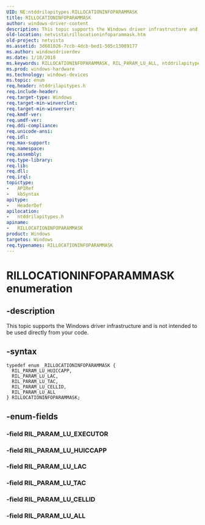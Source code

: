 ```yaml
---
UID: NE:ntddrilapitypes.RILLOCATIONINFOPARAMMASK
title: RILLOCATIONINFOPARAMMASK
author: windows-driver-content
description: This topic supports the Windows driver infrastructure and is not intended to be used directly from your code.
old-location: netvista\rillocationinfoparammask.htm
old-project: netvista
ms.assetid: 3d681026-7ccb-4dcb-bed1-505c13089177
ms.author: windowsdriverdev
ms.date: 1/18/2018
ms.keywords: RILLOCATIONINFOPARAMMASK, RIL_PARAM_LU_ALL, ntddrilapitypes/RILLOCATIONINFOPARAMMASK, ntddrilapitypes/RIL_PARAM_LU_HUICCAPP, RIL_PARAM_LU_LAC, RIL_PARAM_LU_HUICCAPP, ntddrilapitypes/RIL_PARAM_LU_CELLID, RILLOCATIONINFOPARAMMASK enumeration [Network Drivers Starting with Windows Vista], RIL_PARAM_LU_TAC, netvista.rillocationinfoparammask, ntddrilapitypes/RIL_PARAM_LU_LAC, RIL_PARAM_LU_CELLID, ntddrilapitypes/RIL_PARAM_LU_TAC, ntddrilapitypes/RIL_PARAM_LU_ALL
ms.prod: windows-hardware
ms.technology: windows-devices
ms.topic: enum
req.header: ntddrilapitypes.h
req.include-header: 
req.target-type: Windows
req.target-min-winverclnt: 
req.target-min-winversvr: 
req.kmdf-ver: 
req.umdf-ver: 
req.ddi-compliance: 
req.unicode-ansi: 
req.idl: 
req.max-support: 
req.namespace: 
req.assembly: 
req.type-library: 
req.lib: 
req.dll: 
req.irql: 
topictype:
-	APIRef
-	kbSyntax
apitype:
-	HeaderDef
apilocation:
-	ntddrilapitypes.h
apiname:
-	RILLOCATIONINFOPARAMMASK
product: Windows
targetos: Windows
req.typenames: RILLOCATIONINFOPARAMMASK
---
```


# RILLOCATIONINFOPARAMMASK enumeration


## -description


This topic supports the Windows driver infrastructure and is not intended to be used directly from your code.


## -syntax


````
typedef enum _RILLOCATIONINFOPARAMMASK { 
  RIL_PARAM_LU_HUICCAPP,
  RIL_PARAM_LU_LAC,
  RIL_PARAM_LU_TAC,
  RIL_PARAM_LU_CELLID,
  RIL_PARAM_LU_ALL
} RILLOCATIONINFOPARAMMASK;
````


## -enum-fields




### -field RIL_PARAM_LU_EXECUTOR


### -field RIL_PARAM_LU_HUICCAPP


### -field RIL_PARAM_LU_LAC


### -field RIL_PARAM_LU_TAC


### -field RIL_PARAM_LU_CELLID


### -field RIL_PARAM_LU_ALL

